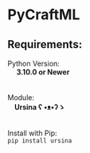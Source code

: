 # PyCraftML
## Requirements:  
Python Version:  
&emsp; **3.10.0 or Newer**  
<br/>  
Module:  
&emsp;**Ursina ʕ •ᴥ•ʔゝ**  
<br/>  
Install with Pip:  
``` pip install ursina ```  
